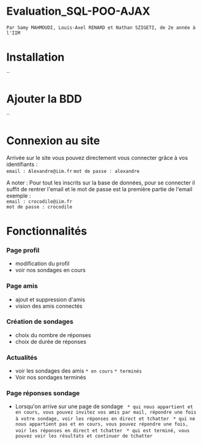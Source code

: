 # Evaluation_SQL-POO-AJAX
`Par Samy MAHMOUDI, Louis-Axel RENARD et Nathan SZIGETI, de 2e année à l'IIM`

# Installation
``

# Ajouter la BDD
``

# Connexion au site

Arrivée sur le site vous pouvez directement vous connecter grâce à vos identifiants :  
`email : Alexandre@iim.fr`
`mot de passe : alexandre`
 
 A noter : Pour tout les inscrits sur la base de données, pour se connecter il suffit de rentrer l'email et le mot de passe est la première partie de l'email exemple :  
 `email : crocodile@iim.fr`   
 `mot de passe : crocodile`
 
# Fonctionnalités

### Page profil
* modification du profil
* voir nos sondages en cours

### Page amis
* ajout et suppression d'amis
* vision des amis connectés


### Création de sondages
* choix du nombre de réponses
* choix de durée de réponses

### Actualités
* voir les sondages des amis
`* en cours`
`* terminés`
* Voir nos sondages terminés

### Page réponses sondage
* Lorsqu'on arrive sur une page de sondage
` * qui nous appartient et en cours, vous pouvez invitez vos amis par mail, répondre une fois à votre sondage, voir les réponses en direct et tchatter`
` * qui ne nous appartient pas et en cours, vous pouvez répondre une fois, voir les réponses en direct et tchatter`
` * qui est terminé, vous pouvez voir les résultats et continuer de tchatter`

